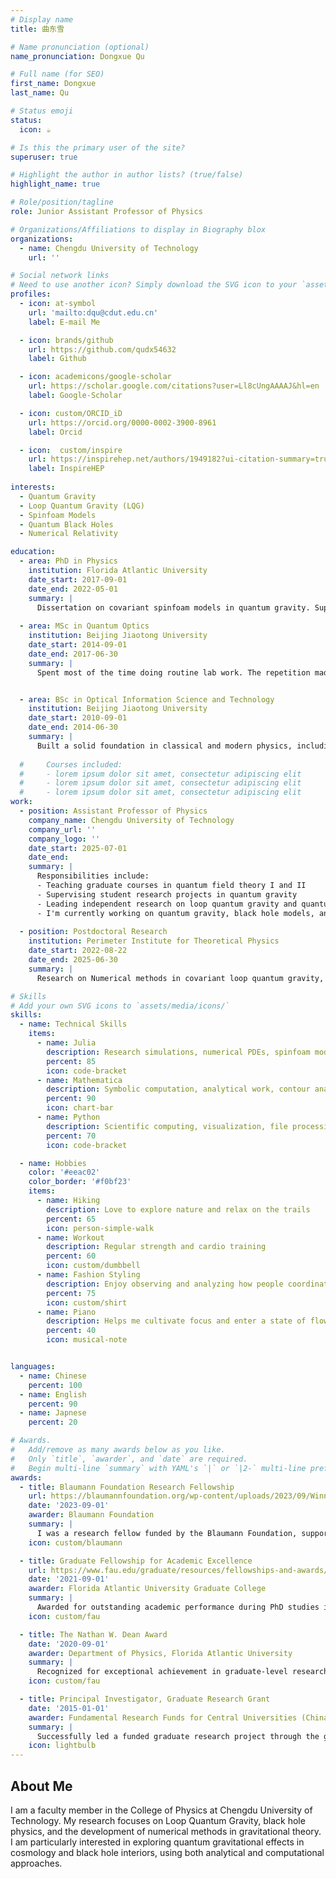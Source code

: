 ```yaml
---
# Display name
title: 曲东雪

# Name pronunciation (optional)
name_pronunciation: Dongxue Qu

# Full name (for SEO)
first_name: Dongxue
last_name: Qu

# Status emoji
status:
  icon: ☕️

# Is this the primary user of the site?
superuser: true

# Highlight the author in author lists? (true/false)
highlight_name: true

# Role/position/tagline
role: Junior Assistant Professor of Physics

# Organizations/Affiliations to display in Biography blox
organizations:
  - name: Chengdu University of Technology
    url: ''

# Social network links
# Need to use another icon? Simply download the SVG icon to your `assets/media/icons/` folder.
profiles:
  - icon: at-symbol
    url: 'mailto:dqu@cdut.edu.cn'
    label: E-mail Me

  - icon: brands/github
    url: https://github.com/qudx54632
    label: Github

  - icon: academicons/google-scholar
    url: https://scholar.google.com/citations?user=Ll8cUngAAAAJ&hl=en
    label: Google-Scholar

  - icon: custom/ORCID_iD
    url: https://orcid.org/0000-0002-3900-8961
    label: Orcid

  - icon:  custom/inspire
    url: https://inspirehep.net/authors/1949182?ui-citation-summary=true
    label: InspireHEP
    
interests:
  - Quantum Gravity
  - Loop Quantum Gravity (LQG)
  - Spinfoam Models
  - Quantum Black Holes
  - Numerical Relativity

education:
  - area: PhD in Physics
    institution: Florida Atlantic University
    date_start: 2017-09-01
    date_end: 2022-05-01
    summary: |
      Dissertation on covariant spinfoam models in quantum gravity. Supervised by Prof. Muxin Han. Published in leading journals including *Phys. Rev. Lett.*, *Phys. Rev. D*, and *npj Quantum Information*.
  
  - area: MSc in Quantum Optics
    institution: Beijing Jiaotong University
    date_start: 2014-09-01
    date_end: 2017-06-30
    summary: |
      Spent most of the time doing routine lab work. The repetition made me reflect on what really matters to me in physics — pushing boundaries, not just collecting data. This became the motivation to pursue theoretical research.


  - area: BSc in Optical Information Science and Technology
    institution: Beijing Jiaotong University
    date_start: 2010-09-01
    date_end: 2014-06-30
    summary: |
      Built a solid foundation in classical and modern physics, including optics, electromagnetism, and quantum basics. It was during this time that I realized I wanted to understand not just how things work — but *why*.
      
  #     Courses included:
  #     - lorem ipsum dolor sit amet, consectetur adipiscing elit
  #     - lorem ipsum dolor sit amet, consectetur adipiscing elit
  #     - lorem ipsum dolor sit amet, consectetur adipiscing elit
work:
  - position: Assistant Professor of Physics
    company_name: Chengdu University of Technology
    company_url: ''
    company_logo: ''
    date_start: 2025-07-01
    date_end: 
    summary: |
      Responsibilities include:
      - Teaching graduate courses in quantum field theory I and II
      - Supervising student research projects in quantum gravity
      - Leading independent research on loop quantum gravity and quantum black holes
      - I'm currently working on quantum gravity, black hole models, and numerical methods for PDEs.
  
  - position: Postdoctoral Research
    institution: Perimeter Institute for Theoretical Physics
    date_start: 2022-08-22
    date_end: 2025-06-30
    summary: |
      Research on Numerical methods in covariant loop quantum gravity, black hole models, and quantum spacetime dynamics.

# Skills
# Add your own SVG icons to `assets/media/icons/`
skills:
  - name: Technical Skills
    items:
      - name: Julia
        description: Research simulations, numerical PDEs, spinfoam models
        percent: 85
        icon: code-bracket
      - name: Mathematica
        description: Symbolic computation, analytical work, contour analysis
        percent: 90
        icon: chart-bar
      - name: Python
        description: Scientific computing, visualization, file processing
        percent: 70
        icon: code-bracket

  - name: Hobbies
    color: '#eeac02'
    color_border: '#f0bf23'
    items:
      - name: Hiking
        description: Love to explore nature and relax on the trails
        percent: 65
        icon: person-simple-walk
      - name: Workout
        description: Regular strength and cardio training
        percent: 60
        icon: custom/dumbbell
      - name: Fashion Styling
        description: Enjoy observing and analyzing how people coordinate outfits and express identity through clothing
        percent: 75
        icon: custom/shirt
      - name: Piano
        description: Helps me cultivate focus and enter a state of flow
        percent: 40
        icon: musical-note


languages:
  - name: Chinese
    percent: 100
  - name: English
    percent: 90
  - name: Japnese
    percent: 20

# Awards.
#   Add/remove as many awards below as you like.
#   Only `title`, `awarder`, and `date` are required.
#   Begin multi-line `summary` with YAML's `|` or `|2-` multi-line prefix and indent 2 spaces below.
awards:
  - title: Blaumann Foundation Research Fellowship
    url: https://blaumannfoundation.org/wp-content/uploads/2023/09/Winner-Call-3-BlaumannFoundation.pdf
    date: '2023-09-01'
    awarder: Blaumann Foundation
    summary: |
      I was a research fellow funded by the Blaumann Foundation, supporting the work in covariant Loop Quantum Gravity.
    icon: custom/blaumann

  - title: Graduate Fellowship for Academic Excellence
    url: https://www.fau.edu/graduate/resources/fellowships-and-awards/recipients/
    date: '2021-09-01'
    awarder: Florida Atlantic University Graduate College
    summary: |
      Awarded for outstanding academic performance during PhD studies in Physics.
    icon: custom/fau

  - title: The Nathan W. Dean Award
    date: '2020-09-01'
    awarder: Department of Physics, Florida Atlantic University
    summary: |
      Recognized for exceptional achievement in graduate-level research in theoretical physics.
    icon: custom/fau

  - title: Principal Investigator, Graduate Research Grant
    date: '2015-01-01'
    awarder: Fundamental Research Funds for Central Universities (China)
    summary: |
      Successfully led a funded graduate research project through the grant *2015YJS170* focused on foundational studies in condensed matter systems.
    icon: lightbulb
---
```


## About Me

I am a faculty member in the College of Physics at Chengdu University of Technology. My research focuses on Loop Quantum Gravity, black hole physics, and the development of numerical methods in gravitational theory. I am particularly interested in exploring quantum gravitational effects in cosmology and black hole interiors, using both analytical and computational approaches. 
